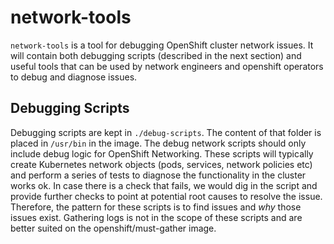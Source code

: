 network-tools
=============

`network-tools` is a tool for debugging OpenShift cluster network issues.
It will contain both debugging scripts (described in the next section) and useful tools that can be used
by network engineers and openshift operators to debug and diagnose issues.

## Debugging Scripts
Debugging scripts are kept in `./debug-scripts`.  The content of that folder is placed in `/usr/bin` in the image.
The debug network scripts should only include debug logic for OpenShift Networking.
These scripts will typically create Kubernetes network objects (pods, services, network policies etc) and perform
a series of tests to diagnose the functionality in the cluster works ok. In case there is a check that fails, we
would dig in the script and provide further checks to point at potential root causes to resolve the issue.
Therefore, the pattern for these scripts is to find issues and *why* those issues exist. Gathering logs is not
in the scope of these scripts and are better suited on the openshift/must-gather image.
